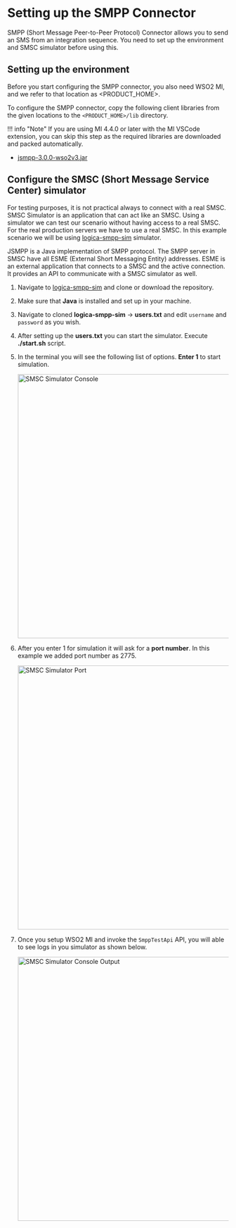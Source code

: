 # Setting up the SMPP Connector 

SMPP (Short Message Peer-to-Peer Protocol) Connector allows you to send an SMS from an integration sequence. You need to set up the environment and SMSC simulator before using this. 
 
## Setting up the environment

Before you start configuring the SMPP connector, you also need WSO2 MI, and we refer to that location as <PRODUCT_HOME>.

To configure the SMPP connector, copy the following client libraries from the given locations to the `<PRODUCT_HOME>/lib` directory.

!!! info "Note"
    If you are using MI 4.4.0 or later with the MI VSCode extension, you can skip this step as the required libraries are downloaded and packed automatically.

* [jsmpp-3.0.0-wso2v3.jar](https://github.com/wso2/wso2-jsmpp/releases/download/3.0.0-wso2v3/jsmpp-3.0.0-wso2v3.jar)

## Configure the SMSC (Short Message Service Center) simulator

For testing purposes, it is not practical always to connect with a real SMSC. SMSC Simulator is an application that can act like an SMSC. Using a simulator we can test our scenario without having access to a real SMSC. For the real production servers we have to use a real SMSC. In this example scenario we will be using [logica-smpp-sim](https://github.com/smn/logica-smpp-sim) simulator. 

JSMPP is a Java implementation of SMPP protocol. The SMPP server in SMSC have all ESME (External Short Messaging Entity) addresses. ESME is an external application that connects to a SMSC and the active connection. It provides an API to communicate with a SMSC simulator as well.

1. Navigate to [logica-smpp-sim](https://github.com/smn/logica-smpp-sim) and clone or download the repository.

2. Make sure that **Java** is installed and set up in your machine.

3. Navigate to cloned **logica-smpp-sim** -> **users.txt** and edit `username` and `password` as you wish.

4. After setting up the **users.txt** you can start the simulator. Execute **./start.sh** script. 

5. In the terminal you will see the following list of options. **Enter 1** to start simulation. 
   
   <img src="{{base_path}}/assets/img/integrate/connectors/smpp-simulator.png" title="SMSC Simulator Console" width="600" alt="SMSC Simulator Console"/> 

6. After you enter 1 for simulation it will ask for a **port number**. In this example we added port number as 2775.

   <img src="{{base_path}}/assets/img/integrate/connectors/smpp-simulator-port.png" title="SMSC Simulator Port" width="600" alt="SMSC Simulator Port"/>
    
7. Once you setup WSO2 MI and invoke the `SmppTestApi` API, you will able to see logs in you simulator as shown below.
   
   <img src="{{base_path}}/assets/img/integrate/connectors/smpp-simulator-output.png" title="SMSC Simulator Console Output" width="600" alt="SMSC Simulator Console Output"/>
